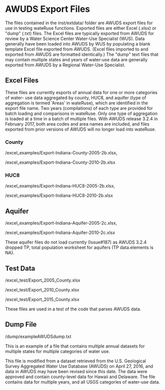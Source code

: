 
# AWUDS Export Files

The files contained in the inst/extdata/ folder are AWUDS export files for use in testing wateRuse functions. Exported files are either Excel (.xlsx) or "dump" (.txt) files. The Excel files are typically exported from AWUDS for review by a Water Science Center Water-Use Specialist (WUS). Data generally have been loaded into AWUDS by WUS by populating a blank template Excel file exported from AWUDS. (Excel files imported to and exported from AWUDS are formatted identically.) The "dump" text files that may contain multiple states and years of water-use data are generally exported from AWUDS by a Regional Water-Use Specialist. 

## Excel Files

These files are currently exports of annual data for one or more categories of water- use data aggregated by county, HUC8, and aquifer (type of aggregation is termed 'Areas' in wateRuse), which are identified in the export file name. Two years (compilations) of each type are provided for batch loading and comparisons in wateRuse. Only one type of aggregation is loaded at a time in a batch of multiple files. With AWUDS release 3.2.4 in February 2017, both area codes and area names are included, and files exported from prior versions of AWUDS will no longer load into wateRuse.

###    County

/excel_examples/Export-Indiana-County-2005-2b.xlsx, 

/excel_examples/Export-Indiana-County-2010-2b.xlsx

###    HUC8

/excel_examples/Export-Indiana-HUC8-2005-2b.xlsx, 

/excel_examples/Export-Indiana-HUC8-2010-2b.xlsx

##    Aquifer

/excel_examples/Export-Indiana-Aquifer-2005-2c.xlsx, 

/excel_examples/Export-Indiana-Aquifer-2010-2c.xlsx

These aquifer files do not load currently (Issue#187) as AWUDS 3.2.4 dropped TP, total population worksheet for aquifers (TP data.elements is NA). 

## Test Data

/excel_test/Export_2005_County.xlsx

/excel_test/Export_2010_County.xlsx

/excel_test/Export_2015_County.xlsx

These files are used in a test of the code that parses AWUDS data.

## Dump File

/dump/exampleAWUDSdump.txt

This is an example of a file that contains multiple annual datasets for multiple states for multiple categories of water use.

This file is modified from a dataset retrieved from the U.S. Geological Survey Aggregated Water Use Database (AWUDS) on April 27, 2016, and data in AWUDS may have been revised since this date. The data were approved and contain county-level data for Hawaii and Delaware. The file contains data for multiple years, and all USGS categories of water-use data.
